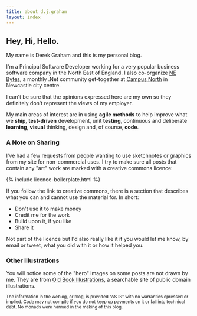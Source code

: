 ```yaml
---
title: about d.j.graham
layout: index
---
```


## Hey, Hi, Hello.

My name is Derek Graham and this is my personal blog. 

I'm a Principal Software Developer working for a very popular business 
software company in the North East of England. I also co-organize [NE Bytes](http://nebytes.net), 
a monthly .Net community get-together at [Campus North](http://campusnorth.co.uk) 
in Newcastle city centre.

I can't be sure that the opinions expressed here are my own so they definitely 
don't represent the views of my employer.

My main areas of interest are in using **agile methods** to help improve what 
we **ship**, **test-driven** development, unit **testing**, continuous and 
deliberate **learning**, **visual** thinking, design and, of course, **code**.

### A Note on Sharing

I've had a few requests from people wanting to use sketchnotes or graphics from my 
site for non-commercial uses. I try to make sure all posts that contain any "art" 
work are marked with a creative commons licence:

{% include licence-boilerplate.html %}

If you follow the link to creative commons, there is a section that describes what 
you can and cannot use the material for. In short:

* Don't use it to make money
* Credit me for the work
* Build upon it, if you like 
* Share it

Not part of the licence but I'd also really like it if you would let me know, 
by email or tweet, what you did with it or how it helped you. 

### Other Illustrations

You will notice some of the "hero" images on some posts are not drawn by me. They 
are from [Old Book Illustrations](http://www.oldbookillustrations.com/), a searchable 
site of public domain illustrations. 

<small>The information in the weblog, or blog, is provided "AS IS" with no warranties
epressed or implied. Code may not compile if you do not keep up payments on it or 
fall into technical debt. No monads were harmed in the making of this blog.</small>

